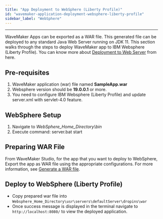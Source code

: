 ```yaml
---
title: "App Deployment to WebSphere (Liberty Profile)"
id: "wavemaker-application-deployment-websphere-liberty-profile"
sidebar_label: "WebSphere"
---
```

---

WaveMaker Apps can be exported as a WAR file. This generated file can be deployed to any standard Java Web Server running on JDK 11. This section walks through the steps to deploy WaveMaker app to IBM Websphere (Liberty Profile). You can know more about [Deployment to Web Server](/learn/app-development/deployment/deployment-web-server/) from here.

## Pre-requisites

1. WaveMaker application (war) file named **SampleApp.war**
2. Websphere version should be **19.0.0.1** or more.
3. You need to configure IBM Websphere (Liberty Profile) and update server.xml with servlet-4.0 feature.

## WebSphere Setup

1. Navigate to _WebSphere_Home_Directory\bin_
2. Execute command: server.bat start

## Preparing WAR File

From WaveMaker Studio, for the app that you want to deploy to WebSphere, Export the app as WAR file using the appropriate configurations. For more information, see [Generate a WAR file](/learn/app-development/deployment/deployment-web-server/#generate-a-war-file).

## Deploy to WebSphere (Liberty Profile)

- Copy prepared war file into `Websphere_Home_Directory\usr\servers\defaultServer\dropins\war`
- Once success message is displayed in the terminal navigate to `http://localhost:8080/` to view the deployed application.
